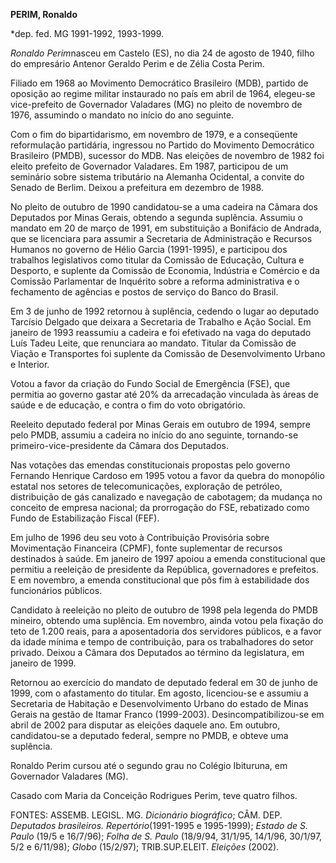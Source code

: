 **PERIM, Ronaldo**

\*dep. fed. MG 1991-1992, 1993-1999.

*Ronaldo Perim*nasceu em Castelo (ES), no dia 24 de agosto de 1940,
filho do empresário Antenor Geraldo Perim e de Zélia Costa Perim.

Filiado em 1968 ao Movimento Democrático Brasileiro (MDB), partido de
oposição ao regime militar instaurado no país em abril de 1964,
elegeu-se vice-prefeito de Governador Valadares (MG) no pleito de
novembro de 1976, assumindo o mandato no início do ano seguinte.

Com o fim do bipartidarismo, em novembro de 1979, e a conseqüente
reformulação partidária, ingressou no Partido do Movimento Democrático
Brasileiro (PMDB), sucessor do MDB. Nas eleições de novembro de 1982 foi
eleito prefeito de Governador Valadares. Em 1987, participou de um
seminário sobre sistema tributário na Alemanha Ocidental, a convite do
Senado de Berlim. Deixou a prefeitura em dezembro de 1988.

No pleito de outubro de 1990 candidatou-se a uma cadeira na Câmara dos
Deputados por Minas Gerais, obtendo a segunda suplência. Assumiu o
mandato em 20 de março de 1991, em substituição a Bonifácio de Andrada,
que se licenciara para assumir a Secretaria de Administração e Recursos
Humanos no governo de Hélio Garcia (1991-1995), e participou dos
trabalhos legislativos como titular da Comissão de Educação, Cultura e
Desporto, e suplente da Comissão de Economia, Indústria e Comércio e da
Comissão Parlamentar de Inquérito sobre a reforma administrativa e o
fechamento de agências e postos de serviço do Banco do Brasil.

Em 3 de junho de 1992 retornou à suplência, cedendo o lugar ao deputado
Tarcísio Delgado que deixara a Secretaria de Trabalho e Ação Social. Em
janeiro de 1993 reassumiu a cadeira e foi efetivado na vaga do deputado
Luís Tadeu Leite, que renunciara ao mandato. Titular da Comissão de
Viação e Transportes foi suplente da Comissão de Desenvolvimento Urbano
e Interior.

Votou a favor da criação do Fundo Social de Emergência (FSE), que
permitia ao governo gastar até 20% da arrecadação vinculada às áreas de
saúde e de educação, e contra o fim do voto obrigatório.

Reeleito deputado federal por Minas Gerais em outubro de 1994, sempre
pelo PMDB, assumiu a cadeira no início do ano seguinte, tornando-se
primeiro-vice-presidente da Câmara dos Deputados.

Nas votações das emendas constitucionais propostas pelo governo Fernando
Henrique Cardoso em 1995 votou a favor da quebra do monopólio estatal
nos setores de telecomunicações, exploração de petróleo, distribuição de
gás canalizado e navegação de cabotagem; da mudança no conceito de
empresa nacional; da prorrogação do FSE, rebatizado como Fundo de
Estabilização Fiscal (FEF).

Em julho de 1996 deu seu voto à Contribuição Provisória sobre
Movimentação Financeira (CPMF), fonte suplementar de recursos destinados
à saúde. Em janeiro de 1997 apoiou a emenda constitucional que permitiu
a reeleição de presidente da República, governadores e prefeitos. E em
novembro, a emenda constitucional que pôs fim à estabilidade dos
funcionários públicos.

Candidato à reeleição no pleito de outubro de 1998 pela legenda do PMDB
mineiro, obtendo uma suplência. Em novembro, ainda votou pela fixação do
teto de 1.200 reais, para a aposentadoria dos servidores públicos, e a
favor da idade mínima e tempo de contribuição, para os trabalhadores do
setor privado. Deixou a Câmara dos Deputados ao término da legislatura,
em janeiro de 1999.

Retornou ao exercício do mandato de deputado federal em 30 de junho de
1999, com o afastamento do titular. Em agosto, licenciou-se e assumiu a
Secretaria de Habitação e Desenvolvimento Urbano do estado de Minas
Gerais na gestão de Itamar Franco (1999-2003). Desincompatibilizou-se em
abril de 2002 para disputar as eleições daquele ano. Em outubro,
candidatou-se a deputado federal, sempre no PMDB, e obteve uma
suplência.

Ronaldo Perim cursou até o segundo grau no Colégio Ibituruna, em
Governador Valadares (MG).

Casado com Maria da Conceição Rodrigues Perim, teve quatro filhos.

FONTES: ASSEMB. LEGISL. MG. *Dicionário biográfico*; CÂM. DEP.
*Deputados brasileiros. Repertório*(1991-1995 e 1995-1999); *Estado de
S. Paulo* (19/5 e 16/7/96); *Folha de S. Paulo* (18/9/94, 31/1/95,
14/1/96, 30/1/97, 5/2 e 6/11/98); *Globo* (15/2/97); TRIB.SUP.ELEIT.
*Eleições* (2002).

 
